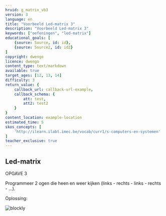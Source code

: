 ```yaml
---
hruid: g_matrix_vb3
version: 3
language: en
title: "Voorbeeld Led-matrix 3"
description: "Voorbeeld Led-matrix 3"
keywords: ["oefeningen", "led-matrix"]
educational_goals: [
    {source: Source, id: id}, 
    {source: Source2, id: id2}
]
copyright: dwengo
licence: dwengo
content_type: text/markdown
available: true
target_ages: [12, 13, 14]
difficulty: 3
return_value: {
    callback_url: callback-url-example,
    callback_schema: {
        att: test,
        att2: test2
    }
}
content_location: example-location
estimated_time: 5
skos_concepts: [
    'http://ilearn.ilabt.imec.be/vocab/curr1/s-computers-en-systemen'
]
teacher_exclusive: true
---
```

## Led-matrix

OPGAVE 3

Programmeer 2 ogen die heen en weer kijken (links - rechts - links - rechts - ...).

Oplossing:  

![blockly](@learning-object/matrix_m3/nl/3)
